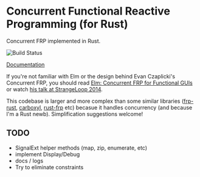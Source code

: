 # Concurrent Functional Reactive Programming (for Rust)

Concurrent FRP implemented in Rust.

![Build Status](https://travis-ci.org/kerinin/cfrp-rs.svg)

[Documentation](http://kerinin.github.io/cfrp-rs/cfrp)


If you're not familiar with Elm or the design behind Evan Czaplicki's 
Concurrent FRP, you should read [Elm: Concurrent FRP for Functional
GUIs](http://elm-lang.org/papers/concurrent-frp.pdf) or watch [his talk at
StrangeLoop 2014](https://www.youtube.com/watch?v=Agu6jipKfYw).

This codebase is larger and more complex than some similar libraries
([frp-rust](https://github.com/tiffany352/frp-rust),
[carboxyl](https://github.com/aepsil0n/carboxyl),
[rust-frp](https://github.com/glaebhoerl/rust-frp) etc) becasue it handles
concurrency (and because I'm a Rust newb).  Simplification suggestions welcome!


## TODO

* SignalExt helper methods (map, zip, enumerate, etc)
* implement Display/Debug
* docs / logs
* Try to eliminate constraints
